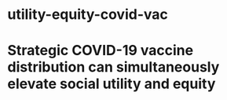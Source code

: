 # utility-equity-covid-vac
# Strategic COVID-19 vaccine distribution can simultaneously elevate social utility and equity
